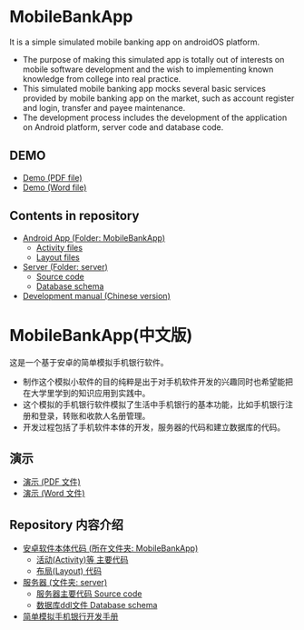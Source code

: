 # MobileBankApp
It is a simple simulated mobile banking app on androidOS platform.
-	The purpose of making this simulated app is totally out of interests on mobile software development and the wish to implementing known knowledge from college into real practice.
- This simulated mobile banking app mocks several basic services provided by mobile banking app on the market, such as account register and login, transfer and payee maintenance.
- The development process includes the development of the application on Android platform, server code and database code.
## DEMO
- [Demo (PDF file)](MobileBankApp/Demo.pdf)
- [Demo (Word file)](MobileBankApp/mobileBankingDemo.docx)
## Contents in repository
- [Android App (Folder: MobileBankApp)](MobileBankApp)
  - [Activity files](MobileBankApp/app/src/main/java/com/example/davychen/mobileBankApp/)
  - [Layout files](MobileBankApp/app/src/main/res/layout/)
- [Server (Folder: server)](server/)
  - [Source code](server/src/)
  - [Database schema](server/accountSchema.ddl)
- [Development manual (Chinese version)](简单模拟手机银行开发手册.docx)
# MobileBankApp(中文版)
这是一个基于安卓的简单模拟手机银行软件。
- 制作这个模拟小软件的目的纯粹是出于对手机软件开发的兴趣同时也希望能把在大学里学到的知识应用到实践中。
- 这个模拟的手机银行软件模拟了生活中手机银行的基本功能，比如手机银行注册和登录，转账和收款人名册管理。
- 开发过程包括了手机软件本体的开发，服务器的代码和建立数据库的代码。
## 演示
- [演示 (PDF 文件)](MobileBankApp/Demo.pdf)
- [演示 (Word 文件)](MobileBankApp/mobileBankingDemo.docx)
## Repository 内容介绍
- [安卓软件本体代码 (所在文件夹: MobileBankApp)](MobileBankApp)
  - [活动(Activity)等 主要代码](MobileBankApp/app/src/main/java/com/example/davychen/mobileBankApp/)
  - [布局(Layout) 代码](MobileBankApp/app/src/main/res/layout/)
- [服务器 (文件夹: server)](server/)
  - [服务器主要代码 Source code](server/src/)
  - [数据库ddl文件 Database schema](server/accountSchema.ddl)
- [简单模拟手机银行开发手册](简单模拟手机银行开发手册.docx)

